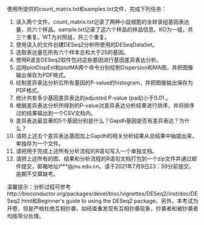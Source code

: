 使用所提供的count_matrix.txt和samples.txt文件，完成下列任务：

1. 读入两个文件。count_matrix.txt记录了两种小鼠细胞的全转录组基因表达量，共六个样品。sample.txt记录了这六个样品的样品信息。KO为一组，共三个重复。WT为对照组，共三个重复。
2. 使用读入的文件创建DESeq2分析所使用的DESeqDataSet。
3. 选取表达量在所有六个样本总和大于25的基因。
4. 使用R语言DESeq2软件包对这些基因进行基因差异表达分析。
5. 运用plotDispEst和plotMA两个命令分别绘制Dispersion和MA图，并把图像输出保存为PDF格式。
6. 绘制差异表达分析后所有基因的P-value的histogram，并把图像输出保存为PDF格式。
7. 统计共有多少基因差异表达的adjusted P-value (padj)小于0.01 。
8. 根据差异表达分析所得到的P-value对差异表达分析结果进行排序，并将排序过的结果输出到一个CSV文档内。
9. 差异表达最显著的5个基因分别是什么？Gapdh基因是否有差异表达？为什么？
10. 请把上述五个差异表达基因加上Gapdh的相关分析结果从总结果中抽提出来，单独存为一个文件。
11. 请把用于完成上述所有分析流程的R语句写入一个单独文档。
12. 请把上述所有的图、结果和分析流程的R语句文档打包到一个zip文件并通过邮件提交，邮箱地址l***@jnu.edu.cn。请于2021年7月9日23：59分前提交，逾期不交算缺考。

温馨提示：分析过程可参考http://bioconductor.org/packages/devel/bioc/vignettes/DESeq2/inst/doc/DESeq2.html和Beginner's guide to using the DESeq2 package。另外，本考试为开卷，但是严格杜绝互相抄袭，如经查重发现有互相抄袭现象，抄袭者和被抄袭者均按零分处理。
